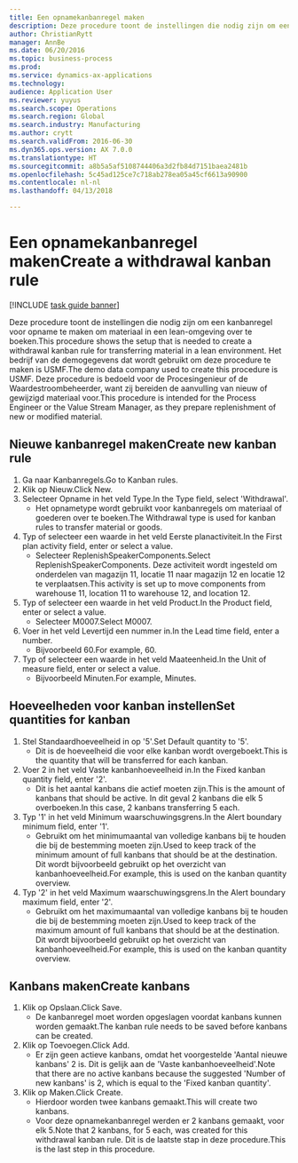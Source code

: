 ```yaml
--- 
title: Een opnamekanbanregel maken
description: Deze procedure toont de instellingen die nodig zijn om een kanbanregel voor opname te maken om materiaal in een lean-omgeving over te boeken.
author: ChristianRytt
manager: AnnBe
ms.date: 06/20/2016
ms.topic: business-process
ms.prod: 
ms.service: dynamics-ax-applications
ms.technology: 
audience: Application User
ms.reviewer: yuyus
ms.search.scope: Operations
ms.search.region: Global
ms.search.industry: Manufacturing
ms.author: crytt
ms.search.validFrom: 2016-06-30
ms.dyn365.ops.version: AX 7.0.0
ms.translationtype: HT
ms.sourcegitcommit: a8b5a5af5108744406a3d2fb84d7151baea2481b
ms.openlocfilehash: 5c45ad125ce7c718ab278ea05a45cf6613a90900
ms.contentlocale: nl-nl
ms.lasthandoff: 04/13/2018

---
```

# <a name="create-a-withdrawal-kanban-rule"></a><span data-ttu-id="02c62-103">Een opnamekanbanregel maken</span><span class="sxs-lookup"><span data-stu-id="02c62-103">Create a withdrawal kanban rule</span></span>

[!INCLUDE [task guide banner](../../includes/task-guide-banner.md)]

<span data-ttu-id="02c62-104">Deze procedure toont de instellingen die nodig zijn om een kanbanregel voor opname te maken om materiaal in een lean-omgeving over te boeken.</span><span class="sxs-lookup"><span data-stu-id="02c62-104">This procedure shows the setup that is needed to create a withdrawal kanban rule for transferring material in a lean environment.</span></span> <span data-ttu-id="02c62-105">Het bedrijf van de demogegevens dat wordt gebruikt om deze procedure te maken is USMF.</span><span class="sxs-lookup"><span data-stu-id="02c62-105">The demo data company used to create this procedure is USMF.</span></span> <span data-ttu-id="02c62-106">Deze procedure is bedoeld voor de Procesingenieur of de Waardestroombeheerder, want zij bereiden de aanvulling van nieuw of gewijzigd materiaal voor.</span><span class="sxs-lookup"><span data-stu-id="02c62-106">This procedure is intended for the Process Engineer or the Value Stream Manager, as they prepare replenishment of new or modified material.</span></span>


## <a name="create-new-kanban-rule"></a><span data-ttu-id="02c62-107">Nieuwe kanbanregel maken</span><span class="sxs-lookup"><span data-stu-id="02c62-107">Create new kanban rule</span></span>
1. <span data-ttu-id="02c62-108">Ga naar Kanbanregels.</span><span class="sxs-lookup"><span data-stu-id="02c62-108">Go to Kanban rules.</span></span>
2. <span data-ttu-id="02c62-109">Klik op Nieuw.</span><span class="sxs-lookup"><span data-stu-id="02c62-109">Click New.</span></span>
3. <span data-ttu-id="02c62-110">Selecteer Opname in het veld Type.</span><span class="sxs-lookup"><span data-stu-id="02c62-110">In the Type field, select 'Withdrawal'.</span></span>
    * <span data-ttu-id="02c62-111">Het opnametype wordt gebruikt voor kanbanregels om materiaal of goederen over te boeken.</span><span class="sxs-lookup"><span data-stu-id="02c62-111">The Withdrawal type is used for kanban rules to transfer material or goods.</span></span>  
4. <span data-ttu-id="02c62-112">Typ of selecteer een waarde in het veld Eerste planactiviteit.</span><span class="sxs-lookup"><span data-stu-id="02c62-112">In the First plan activity field, enter or select a value.</span></span>
    * <span data-ttu-id="02c62-113">Selecteer ReplenishSpeakerComponents.</span><span class="sxs-lookup"><span data-stu-id="02c62-113">Select ReplenishSpeakerComponents.</span></span>   <span data-ttu-id="02c62-114">Deze activiteit wordt ingesteld om onderdelen van magazijn 11, locatie 11 naar magazijn 12 en locatie 12 te verplaatsen.</span><span class="sxs-lookup"><span data-stu-id="02c62-114">This activity is set up to move components from warehouse 11, location 11 to warehouse 12, and location 12.</span></span>  
5. <span data-ttu-id="02c62-115">Typ of selecteer een waarde in het veld Product.</span><span class="sxs-lookup"><span data-stu-id="02c62-115">In the Product field, enter or select a value.</span></span>
    * <span data-ttu-id="02c62-116">Selecteer M0007.</span><span class="sxs-lookup"><span data-stu-id="02c62-116">Select M0007.</span></span>  
6. <span data-ttu-id="02c62-117">Voer in het veld Levertijd een nummer in.</span><span class="sxs-lookup"><span data-stu-id="02c62-117">In the Lead time field, enter a number.</span></span>
    * <span data-ttu-id="02c62-118">Bijvoorbeeld 60.</span><span class="sxs-lookup"><span data-stu-id="02c62-118">For example, 60.</span></span>  
7. <span data-ttu-id="02c62-119">Typ of selecteer een waarde in het veld Maateenheid.</span><span class="sxs-lookup"><span data-stu-id="02c62-119">In the Unit of measure field, enter or select a value.</span></span>
    * <span data-ttu-id="02c62-120">Bijvoorbeeld Minuten.</span><span class="sxs-lookup"><span data-stu-id="02c62-120">For example, Minutes.</span></span>  

## <a name="set-quantities-for-kanban"></a><span data-ttu-id="02c62-121">Hoeveelheden voor kanban instellen</span><span class="sxs-lookup"><span data-stu-id="02c62-121">Set quantities for kanban</span></span>
1. <span data-ttu-id="02c62-122">Stel Standaardhoeveelheid in op '5'.</span><span class="sxs-lookup"><span data-stu-id="02c62-122">Set Default quantity to '5'.</span></span>
    * <span data-ttu-id="02c62-123">Dit is de hoeveelheid die voor elke kanban wordt overgeboekt.</span><span class="sxs-lookup"><span data-stu-id="02c62-123">This is the quantity that will be transferred for each kanban.</span></span>  
2. <span data-ttu-id="02c62-124">Voer 2 in het veld Vaste kanbanhoeveelheid in.</span><span class="sxs-lookup"><span data-stu-id="02c62-124">In the Fixed kanban quantity field, enter '2'.</span></span>
    * <span data-ttu-id="02c62-125">Dit is het aantal kanbans die actief moeten zijn.</span><span class="sxs-lookup"><span data-stu-id="02c62-125">This is the amount of kanbans that should be active.</span></span> <span data-ttu-id="02c62-126">In dit geval 2 kanbans die elk 5 overboeken.</span><span class="sxs-lookup"><span data-stu-id="02c62-126">In this case, 2 kanbans transferring 5 each.</span></span>  
3. <span data-ttu-id="02c62-127">Typ '1' in het veld Minimum waarschuwingsgrens.</span><span class="sxs-lookup"><span data-stu-id="02c62-127">In the Alert boundary minimum field, enter '1'.</span></span>
    * <span data-ttu-id="02c62-128">Gebruikt om het minimumaantal van volledige kanbans bij te houden die bij de bestemming moeten zijn.</span><span class="sxs-lookup"><span data-stu-id="02c62-128">Used to keep track of the minimum amount of full kanbans that should be at the destination.</span></span> <span data-ttu-id="02c62-129">Dit wordt bijvoorbeeld gebruikt op het overzicht van kanbanhoeveelheid.</span><span class="sxs-lookup"><span data-stu-id="02c62-129">For example, this is used on the kanban quantity overview.</span></span>  
4. <span data-ttu-id="02c62-130">Typ '2' in het veld Maximum waarschuwingsgrens.</span><span class="sxs-lookup"><span data-stu-id="02c62-130">In the Alert boundary maximum field, enter '2'.</span></span>
    * <span data-ttu-id="02c62-131">Gebruikt om het maximumaantal van volledige kanbans bij te houden die bij de bestemming moeten zijn.</span><span class="sxs-lookup"><span data-stu-id="02c62-131">Used to keep track of the maximum amount of full kanbans that should be at the destination.</span></span> <span data-ttu-id="02c62-132">Dit wordt bijvoorbeeld gebruikt op het overzicht van kanbanhoeveelheid.</span><span class="sxs-lookup"><span data-stu-id="02c62-132">For example, this is used on the kanban quantity overview.</span></span>  

## <a name="create-kanbans"></a><span data-ttu-id="02c62-133">Kanbans maken</span><span class="sxs-lookup"><span data-stu-id="02c62-133">Create kanbans</span></span>
1. <span data-ttu-id="02c62-134">Klik op Opslaan.</span><span class="sxs-lookup"><span data-stu-id="02c62-134">Click Save.</span></span>
    * <span data-ttu-id="02c62-135">De kanbanregel moet worden opgeslagen voordat kanbans kunnen worden gemaakt.</span><span class="sxs-lookup"><span data-stu-id="02c62-135">The kanban rule needs to be saved before kanbans can be created.</span></span>  
2. <span data-ttu-id="02c62-136">Klik op Toevoegen.</span><span class="sxs-lookup"><span data-stu-id="02c62-136">Click Add.</span></span>
    * <span data-ttu-id="02c62-137">Er zijn geen actieve kanbans, omdat het voorgestelde 'Aantal nieuwe kanbans' 2 is. Dit is gelijk aan de 'Vaste kanbanhoeveelheid'.</span><span class="sxs-lookup"><span data-stu-id="02c62-137">Note that there are no active kanbans because the suggested 'Number of new kanbans' is 2, which is equal to the 'Fixed kanban quantity'.</span></span>  
3. <span data-ttu-id="02c62-138">Klik op Maken.</span><span class="sxs-lookup"><span data-stu-id="02c62-138">Click Create.</span></span>
    * <span data-ttu-id="02c62-139">Hierdoor worden twee kanbans gemaakt.</span><span class="sxs-lookup"><span data-stu-id="02c62-139">This will create two kanbans.</span></span>  
    * <span data-ttu-id="02c62-140">Voor deze opnamekanbanregel werden er 2 kanbans gemaakt, voor elk 5.</span><span class="sxs-lookup"><span data-stu-id="02c62-140">Note that 2 kanbans, for 5 each, was created for this withdrawal kanban rule.</span></span>  <span data-ttu-id="02c62-141">Dit is de laatste stap in deze procedure.</span><span class="sxs-lookup"><span data-stu-id="02c62-141">This is the last step in this procedure.</span></span>  


